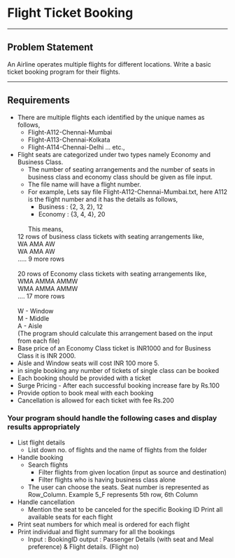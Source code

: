 # Flight Ticket Booking

---

## Problem Statement
An Airline operates multiple flights for different locations. Write a basic ticket booking program for their flights.

---

## Requirements
- There are multiple flights each identified by the unique names as follows, 
  - Flight-A112-Chennai-Mumbai 
  - Flight-A113-Chennai-Kolkata 
  - Flight-A114-Chennai-Delhi ... etc., 
- Flight seats are categorized under two types namely Economy and Business
Class.
  - The number of seating arrangements and the number of seats in business class and economy class should be given as file input.
  - The file name will have a flight number.
  - For example, Lets say file Flight-A112-Chennai-Mumbai.txt, here A112 is
  the flight number and it has the details as follows, 
    - Business : {2, 3, 2}, 12 
    - Economy : {3, 4, 4}, 20 <br>
    <br>
    This means, <br>
  12 rows of business class tickets with seating arrangements like, <br>
      WA AMA AW <br> 
      WA AMA AW <br> 
      ..... 9 more rows <br>
    <br>
  20 rows of Economy class tickets with seating arrangements like, <br> 
    WMA AMMA AMMW <br>
    WMA AMMA AMMW <br>
    .... 17 more rows <br>
    <br>
    W - Window <br>
    M - Middle <br>
    A - Aisle <br>
    (The program should calculate this arrangement based on the input from each file)
- Base price of an Economy Class ticket is INR1000 and for Business Class it is
  INR 2000. 
- Aisle and Window seats will cost INR 100 more 5.
- in single booking any number of tickets of single class can be booked
- Each booking should be provided with a ticket
- Surge Pricing - After each successful booking increase fare by Rs.100
- Provide option to book meal with each booking
- Cancellation is allowed for each ticket with fee Rs.200

### Your program should handle the following cases and display results appropriately
- List flight details
   - List down no. of flights and the name of flights from the folder
- Handle booking 
  - Search flights 
    - Filter flights from given location (input as source and destination)
    - Filter flights who is having business class alone
  - The user can choose the seats. Seat number is represented as
    Row_Column. Example 5_F represents 5th row, 6th Column
- Handle cancellation 
  - Mention the seat to be canceled for the specific Booking ID Print all available seats for each flight 
- Print seat numbers for which meal is ordered for each flight 
- Print individual and flight summary for all the bookings 
  - Input : BookingID 
    output : Passenger Details (with seat and Meal preference) &
        Flight details. (Flight no)
